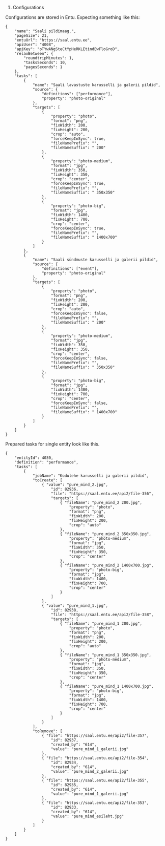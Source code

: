1. Configurations

Configurations are stored in Entu. Expecting something like this:

    {
        "name": "Saali pildimaag.",
        "pageSize": 21,
        "entuUrl": "https://saal.entu.ee",
        "apiUser": "4008",
        "apiKey": "oTYwANgSteCtYpHeRKLEtindEwFloGroD",
        "relaxBetween": {
            "roundtripMinutes": 1,
            "tasksSeconds": 10,
            "pagesSeconds": 1
        },
        "tasks": [
            {
                "name": "Saali lavastuste karusselli ja galerii pildid",
                "source": {
                    "definitions": ["performance"],
                    "property": "photo-original"
                },
                "targets": [
                    {
                        "property": "photo",
                        "format": "png",
                        "fixWidth": 200,
                        "fixHeight": 200,
                        "crop": "auto",
                        "forceKeepInSync": true,
                        "fileNamePrefix": "",
                        "fileNameSuffix": " 200"
                    },
                    {
                        "property": "photo-medium",
                        "format": "jpg",
                        "fixWidth": 350,
                        "fixHeight": 350,
                        "crop": "center",
                        "forceKeepInSync": true,
                        "fileNamePrefix": "",
                        "fileNameSuffix": " 350x350"
                    },
                    {
                        "property": "photo-big",
                        "format": "jpg",
                        "fixWidth": 1400,
                        "fixHeight": 700,
                        "crop": "center",
                        "forceKeepInSync": true,
                        "fileNamePrefix": "",
                        "fileNameSuffix": " 1400x700"
                    }
                ]
            },
            {
                "name": "Saali sündmuste karusselli ja galerii pildid",
                "source": {
                    "definitions": ["event"],
                    "property": "photo-original"
                },
                "targets": [
                    {
                        "property": "photo",
                        "format": "png",
                        "fixWidth": 200,
                        "fixHeight": 200,
                        "crop": "auto",
                        "forceKeepInSync": false,
                        "fileNamePrefix": "",
                        "fileNameSuffix": " 200"
                    },
                    {
                        "property": "photo-medium",
                        "format": "jpg",
                        "fixWidth": 350,
                        "fixHeight": 350,
                        "crop": "center",
                        "forceKeepInSync": false,
                        "fileNamePrefix": "",
                        "fileNameSuffix": " 350x350"
                    },
                    {
                        "property": "photo-big",
                        "format": "jpg",
                        "fixWidth": 1400,
                        "fixHeight": 700,
                        "crop": "center",
                        "forceKeepInSync": false,
                        "fileNamePrefix": "",
                        "fileNameSuffix": " 1400x700"
                    }
                ]
            }
        ]
    }    



Prepared tasks for single entity look like this.

	{
	    "entityId": 4030,
        "definition": "performance",
	    "tasks": [
	        {
	            "jobName": "Kodulehe karusselli ja galerii pildid",
	            "toCreate": [
	                { "value": "pure_mind_2.jpg",
	                    "id": 82936,
	                    "file": "https://saal.entu.ee/api2/file-356",
	                    "targets": [
	                        { "fileName": "pure_mind_2 200.jpg",
	                            "property": "photo",
	                            "format": "png",
	                            "fixWidth": 200,
	                            "fixHeight": 200,
	                            "crop": "auto"
	                        },
	                        { "fileName": "pure_mind_2 350x350.jpg",
	                            "property": "photo-medium",
	                            "format": "jpg",
	                            "fixWidth": 350,
	                            "fixHeight": 350,
	                            "crop": "center"
	                        },
	                        { "fileName": "pure_mind_2 1400x700.jpg",
	                            "property": "photo-big",
	                            "format": "jpg",
	                            "fixWidth": 1400,
	                            "fixHeight": 700,
	                            "crop": "center"
	                        }
	                    ]
	                },
	                { "value": "pure_mind_1.jpg",
	                    "id": 82938,
	                    "file": "https://saal.entu.ee/api2/file-358",
	                    "targets": [
	                        { "fileName": "pure_mind_1 200.jpg",
	                            "property": "photo",
	                            "format": "png",
	                            "fixWidth": 200,
	                            "fixHeight": 200,
	                            "crop": "auto"
	                        },
	                        { "fileName": "pure_mind_1 350x350.jpg",
	                            "property": "photo-medium",
	                            "format": "jpg",
	                            "fixWidth": 350,
	                            "fixHeight": 350,
	                            "crop": "center"
	                        },
	                        { "fileName": "pure_mind_1 1400x700.jpg",
	                            "property": "photo-big",
	                            "format": "jpg",
	                            "fixWidth": 1400,
	                            "fixHeight": 700,
	                            "crop": "center"
	                        }
	                    ]
	                }
	            ],
	            "toRemove": [
	                { "file": "https://saal.entu.ee/api2/file-357",
	                    "id": 82937,
	                    "created_by": "614",
	                    "value": "pure_mind_1_galerii.jpg"
	                },
	                { "file": "https://saal.entu.ee/api2/file-354",
	                    "id": 82934,
	                    "created_by": "614",
	                    "value": "pure_mind_2_galerii.jpg"
	                },
	                { "file": "https://saal.entu.ee/api2/file-355",
	                    "id": 82935,
	                    "created_by": "614",
	                    "value": "pure_mind_1_galerii.jpg"
	                },
	                { "file": "https://saal.entu.ee/api2/file-353",
	                    "id": 82933,
	                    "created_by": "614",
	                    "value": "pure_mind_esileht.jpg"
	                }
	            ]
	        }
	    ]
	}
